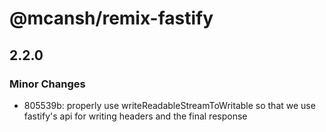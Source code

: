 # @mcansh/remix-fastify

## 2.2.0

### Minor Changes

- 805539b: properly use writeReadableStreamToWritable so that we use fastify's api for writing headers and the final response
